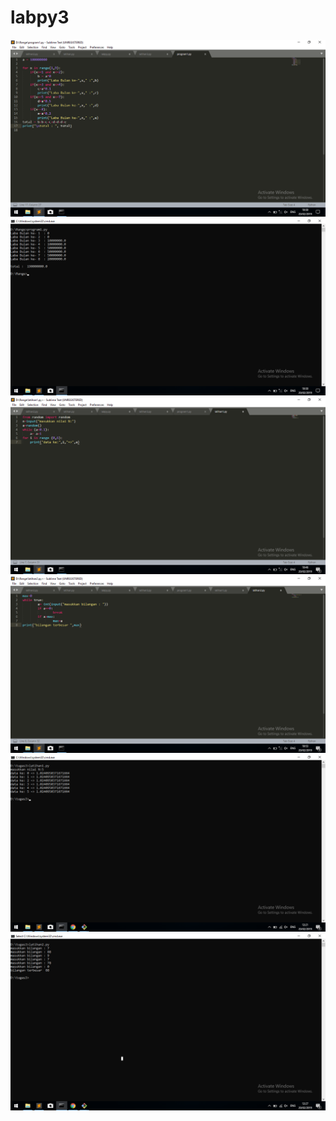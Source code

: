 # labpy3
![hasilnya](https://github.com/SheiladeviA/labpy3/blob/master/Screenshot%20(7).png)
![hasilnya](https://github.com/SheiladeviA/labpy3/blob/master/Screenshot%20(6).png)
![hasilnya](https://github.com/SheiladeviA/labpy3/blob/master/Screenshot%20(8).png)
![hasilnya](https://github.com/SheiladeviA/labpy3/blob/master/Screenshot%20(9).png)
![hasilnya](https://github.com/SheiladeviA/labpy3/blob/master/Screenshot%20(10).png)
![hasilnya](https://github.com/SheiladeviA/labpy3/blob/master/Screenshot%20(11).png)
